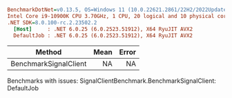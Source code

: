 ``` ini

BenchmarkDotNet=v0.13.5, OS=Windows 11 (10.0.22621.2861/22H2/2022Update/SunValley2)
Intel Core i9-10900K CPU 3.70GHz, 1 CPU, 20 logical and 10 physical cores
.NET SDK=8.0.100-rc.2.23502.2
  [Host]     : .NET 6.0.25 (6.0.2523.51912), X64 RyuJIT AVX2
  DefaultJob : .NET 6.0.25 (6.0.2523.51912), X64 RyuJIT AVX2


```
|                Method | Mean | Error |
|---------------------- |-----:|------:|
| BenchmarkSignalClient |   NA |    NA |

Benchmarks with issues:
  SignalClientBenchmark.BenchmarkSignalClient: DefaultJob
